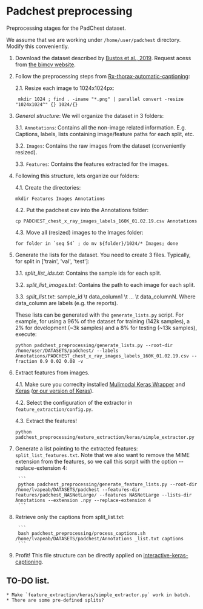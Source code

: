# Padchest preprocessing

Preprocessing stages for the PadChest dataset. 

We assume that we are working under `/home/user/padchest` directory. Modify this conveniently.

1. Download the dataset described by [Bustos et al., 2019](https://arxiv.org/abs/1901.07441). Request acess from [the bimcv website](http://bimcv.cipf.es/bimcv-projects/padchest).

2. Follow the preprocessing steps from [Rx-thorax-automatic-captioning](https://github.com/auriml/Rx-thorax-automatic-captioning):

   2.1. Resize each image to 1024x1024px:

        mkdir 1024 ; find . -iname "*.png" | parallel convert -resize "1024x1024^" {} 1024/{}

3. *General structure*: We will organize the dataset in 3 folders:

    3.1. `Annotations`: Contains all the non-image related information. E.g. Captions, labels, lists containing image/feature paths for each split, etc.
    
    3.2. `Images`: Contains the raw images from the dataset (conveniently resized).
    
    3.3. `Features`: Contains the features extracted for the images.

4. Following this structure, lets organize our folders:

    4.1. Create the directories: 
      
      ``mkdir Features Images Annotations``
      
    4.2. Put the padchest csv into the Annotations folder: 
      
      ``cp PADCHEST_chest_x_ray_images_labels_160K_01.02.19.csv Annotations``
    
    4.3. Move all (resized) images to the Images folder: 
      
      ``for folder in `seq 54` ; do mv ${folder}/1024/* Images; done``


4. Generate the lists for the dataset. You need to create 3 files. Typically, for split in ['train', 'val', 'test']:

    3.1. *split_list_ids.txt*: Contains the sample ids for each split. 
    
    3.2. *split_list_images.txt*: Contains the path to each image for each split.
    
    3.3. *split_list.txt*:  sample_id \t data_column1 \t ... \t data_columnN.
                            Where data_column are labels (e.g. the reports).

    These lists can be generated with the `generate_lists.py` script. For example, for using a 96% of the dataset for training (142k samples), a 2% for development (~3k samples) and a 8% for testing (~13k samples), execute: 
    
     ```
     python padchest_preprocessing/generate_lists.py --root-dir /home/user/DATASETS/padchest/ --labels Annotations/PADCHEST_chest_x_ray_images_labels_160K_01.02.19.csv --fraction 0.9 0.02 0.08 -v
     ```
        
4. Extract features from images.

    4.1. Make sure you correclty installed [Mulimodal Keras Wrapper](https://github.com/lvapeab/multimodal_keras_wrapper) and [Keras](https://github.com/keras-team/keras) ([or our version of Keras](https://github.com/MarcBS/keras)).  
    
    4.2. Select the configuration of the extractor in `feature_extraction/config.py`.
    
    4.3. Extract the features!
        
     ```
     python padchest_preprocessing/eature_extraction/keras/simple_extractor.py
     ```


5. Generate a list pointing to the extracted features: `split_list_features.txt`. Note that we also want to remove the MIME extension from the features, so we call this scrpit with the option  --replace-extension 4:

  
    
        ```
        python padchest_preprocessing/generate_feature_lists.py --root-dir /home/lvapeab/DATASETS/padchest --features-dir Features/padchest_NASNetLarge/ --features NASNetLarge --lists-dir Annotations --extension .npy --replace-extension 4
        ```

        
        
6. Retrieve only the captions from split_list.txt:       
       
        ```
        bash padchest_preprocessing/process_captions.sh /home/lvapeab/DATASETS/padchest/Annotations _list.txt captions
        ```



7. Profit! This file structure can be directly applied on [interactive-keras-captioning](https://github.com/lvapeab/interactive-keras-captioning).


## TO-DO list.

    * Make `feature_extraction/keras/simple_extractor.py` work in batch.
    * There are some pre-defined splits?

